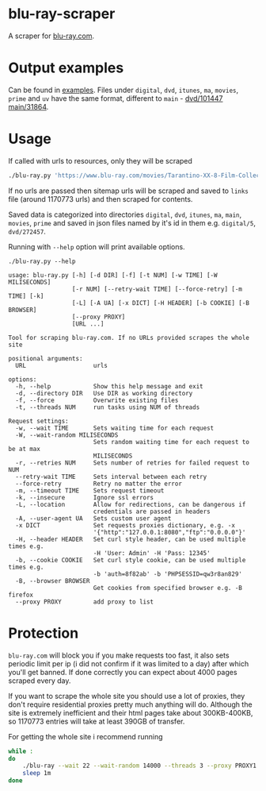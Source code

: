 # blu-ray-scraper

A scraper for [blu-ray.com](https://www.blu-ray.com/).

# Output examples

Can be found in [examples](examples/). Files under `digital`, `dvd`, `itunes`, `ma`, `movies`, `prime` and `uv` have the same format, different to `main` - [dvd/101447](examples/dvd/101447) [main/31864](examples/main/31864).

# Usage

If called with urls to resources, only they will be scraped

```bash
./blu-ray.py 'https://www.blu-ray.com/movies/Tarantino-XX-8-Film-Collection-Blu-ray/55782/' 'https://www.blu-ray.com/digital/Tarantino-6-Film-Collection-Digital/26486/?retailerid=20'
```

If no urls are passed then sitemap urls will be scraped and saved to `links` file (around 1170773 urls) and then scraped for contents.

Saved data is categorized into directories `digital`, `dvd`, `itunes`, `ma`, `main`, `movies`, `prime` and saved in json files named by it's id in them e.g. `digital/5`, `dvd/272457`.

Running with `--help` option will print available options.

    ./blu-ray.py --help

```
usage: blu-ray.py [-h] [-d DIR] [-f] [-t NUM] [-w TIME] [-W MILISECONDS]
                  [-r NUM] [--retry-wait TIME] [--force-retry] [-m TIME] [-k]
                  [-L] [-A UA] [-x DICT] [-H HEADER] [-b COOKIE] [-B BROWSER]
                  [--proxy PROXY]
                  [URL ...]

Tool for scraping blu-ray.com. If no URLs provided scrapes the whole site

positional arguments:
  URL                   urls

options:
  -h, --help            Show this help message and exit
  -d, --directory DIR   Use DIR as working directory
  -f, --force           Overwrite existing files
  -t, --threads NUM     run tasks using NUM of threads

Request settings:
  -w, --wait TIME       Sets waiting time for each request
  -W, --wait-random MILISECONDS
                        Sets random waiting time for each request to be at max
                        MILISECONDS
  -r, --retries NUM     Sets number of retries for failed request to NUM
  --retry-wait TIME     Sets interval between each retry
  --force-retry         Retry no matter the error
  -m, --timeout TIME    Sets request timeout
  -k, --insecure        Ignore ssl errors
  -L, --location        Allow for redirections, can be dangerous if
                        credentials are passed in headers
  -A, --user-agent UA   Sets custom user agent
  -x DICT               Set requests proxies dictionary, e.g. -x
                        '{"http":"127.0.0.1:8080","ftp":"0.0.0.0"}'
  -H, --header HEADER   Set curl style header, can be used multiple times e.g.
                        -H 'User: Admin' -H 'Pass: 12345'
  -b, --cookie COOKIE   Set curl style cookie, can be used multiple times e.g.
                        -b 'auth=8f82ab' -b 'PHPSESSID=qw3r8an829'
  -B, --browser BROWSER
                        Get cookies from specified browser e.g. -B firefox
  --proxy PROXY         add proxy to list
```

# Protection

`blu-ray.com` will block you if you make requests too fast, it also sets periodic limit per ip (i did not confirm if it was limited to a day) after which you'll get banned. If done correctly you can expect about 4000 pages scraped every day.

If you want to scrape the whole site you should use a lot of proxies, they don't require residential proxies pretty much anything will do. Although the site is extremely inefficient and their html pages take about 300KB-400KB, so 1170773 entries will take at least 390GB of transfer.

For getting the whole site i recommend running

```bash
while :
do
    ./blu-ray --wait 22 --wait-random 14000 --threads 3 --proxy PROXY1 --proxy PROXY2 --proxy PROXY3
    sleep 1m
done
```
